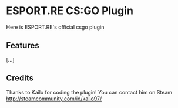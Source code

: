# ESPORT.RE CS:GO Plugin
Here is ESPORT.RE's official csgo plugin

## Features
[...]

## Credits
Thanks to Kailo for coding the plugin!
You can contact him on Steam http://steamcommunity.com/id/kailo97/
